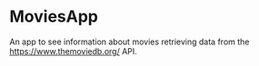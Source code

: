 # MoviesApp

An app to see information about movies retrieving data from the https://www.themoviedb.org/ API.
